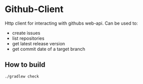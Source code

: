 # Github-Client

Http client for interacting with githubs web-api. Can be used to:
- create issues
- list repositories
- get latest release version
- get commit date of a target branch


## How to build
```
./gradlew check
```
